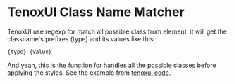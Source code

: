 # TenoxUI Class Name Matcher

TenoxUI use regexp for match all possible class from element, it will get the classname's prefixes (type) and its values like this :

```js
{type}-{value}
```

And yeah, this is the function for handles all the possible classes before applying the styles. See the example from [tenoxui code](https://github.com/tenoxui/css/blob/22fd1946e02e529054437f0e32ab54c17640ad0a/src/ts/tenoxui.ts#L205).
